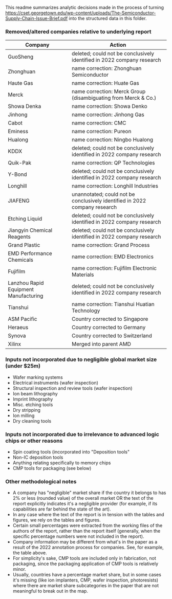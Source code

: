 This readme summarizes analytic decisions made in the process of turning https://cset.georgetown.edu/wp-content/uploads/The-Semiconductor-Supply-Chain-Issue-Brief.pdf into the structured data in this folder.

### Removed/altered companies relative to underlying report

| Company | Action |
| ------- | ------ |
| GuoSheng | deleted; could not be conclusively identified in 2022 company research |
| Zhonghuan |		name correction: Zhonghuan Semiconductor |
| Haute Gas |		name correction: Huate Gas |
| Merck |			name correction: Merck Group (disambiguating from Merck & Co.) |
| Showa Denka |		name correction: Showa Denko |
| Jinhong |			name correction: Jinhong Gas |
| Cabot |			name correction: CMC |
| Eminess |			name correction: Pureon |
| Hualong |			name correction: Ningbo Hualong |
| KDDX |			deleted; could not be conclusively identified in 2022 company research |
| Quik-Pak |		name correction: QP Technologies |
| Y-Bond |			deleted; could not be conclusively identified in 2022 company research |
| Longhill |		name correction: Longhill Industries |
| JIAFENG |			unannotated; could not be conclusively identified in 2022 company research |
| Etching Liquid |	deleted; could not be conclusively identified in 2022 company research |
| Jiangyin Chemical Reagents |	deleted; could not be conclusively identified in 2022 company research |
| Grand Plastic |	name correction: Grand Process |
| EMD Performance Chemicals |	name correction: EMD Electronics |
| Fujifilm |		name correction: Fujifilm Electronic Materials |
| Lanzhou Rapid Equipment Manufacturing |	deleted; could not be conclusively identified in 2022 company research |
| Tianshui |		name correction: Tianshui Huatian Technology |
| ASM Pacific |		Country corrected to Singapore |
| Heraeus |			Country corrected to Germany |
| Synova |			Country corrected to Switzerland |
| Xilinx |			Merged into parent AMD |


### Inputs not incorporated due to negligible global market size (under $25m)

- Wafer marking systems
- Electrical instruments (wafer inspection)
- Structural inspection and review tools (wafer inspection)
- Ion beam lithography
- Imprint lithography
- Misc. etching tools
- Dry stripping
- Ion milling
- Dry cleaning tools

### Inputs not incorporated due to irrelevance to advanced logic chips or other reasons

- Spin coating tools (incorporated into "Deposition tools"
- Non-IC deposition tools
- Anything relating specifically to memory chips
- CMP tools for packaging (see below)

### Other methodological notes

- A company has "negligible" market share if the country it belongs to has 2% or less (rounded value) of the overall market OR the text of the report explicitly indicates it's a negligible provider (for example, if its capabilities are far behind the state of the art).
- In any case where the text of the report is in tension with the tables and figures, we rely on the tables and figures.
- Certain small percentages were extracted from the working files of the authors of the report, rather than the report itself (generally, when the specific percentage numbers were not included in the report).
- Company information may be different from what's in the paper as a result of the 2022 annotation process for companies. See, for example, the table above.
- For simplicity's sake, CMP tools are included only in fabrication, not packaging, since the packaging application of CMP tools is relatively minor.
- Usually, countries have a percentage market share, but in some cases it's missing (like ion implanters, CMP, wafer inspection, photoresists) where there are market share subcategories in the paper that are not meaningful to break out in the map.
